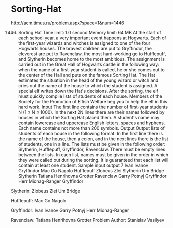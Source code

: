 # Sorting-Hat
http://acm.timus.ru/problem.aspx?space=1&num=1446


1446. Sorting Hat
Time limit: 1.0 second
Memory limit: 64 MB
At the start of each school year, a very important event happens at Hogwarts. Each of the first-year wizards and witches is assigned to one of the four Hogwarts houses. The bravest children are put to Gryffindor, the cleverest are put to Ravenclaw, the most hard-working go to Hufflepuff, and Slytherin becomes home to the most ambitious. The assignment is carried out in the Great Hall of Hogwarts castle in the following way: when the name of a first-year student is called, he or she comes out to the center of the Hall and puts on the famous Sorting Hat. The Hat estimates the situation in the head of the young wizard or witch and cries out the name of the house to which the student is assigned. A special elf writes down the Hat's decisions. After the sorting, the elf must quickly compile lists of students of each house. Members of the Society for the Promotion of Elfish Welfare beg you to help the elf in this hard work.
Input
The first line contains the number of first-year students N (1 ≤ N ≤ 1000). In the next 2N lines there are their names followed by houses in which the Sorting Hat placed them. A student's name may contain lowercase and uppercase English letters, spaces and hyphens. Each name contains not more than 200 symbols.
Output
Output lists of students of each house in the following format. In the first line there is the name of the house, then a colon, and in the next lines there is the list of students, one in a line. The lists must be given in the following order: Slytherin, Hufflepuff, Gryffindor, Ravenclaw. There must be empty lines between the lists. In each list, names must be given in the order in which they were called out during the sorting. It is guaranteed that each list will contain at least one student.
Sample
input	output
7
Ivan Ivanov
Gryffindor
Mac Go Nagolo
Hufflepuff
Zlobeus Zlei
Slytherin
Um Bridge
Slytherin
Tatiana Henrihovna Grotter
Ravenclaw
Garry Potnyj
Gryffindor
Herr Mionag-Ranger
Gryffindor


Slytherin:
Zlobeus Zlei
Um Bridge

Hufflepuff:
Mac Go Nagolo

Gryffindor:
Ivan Ivanov
Garry Potnyj
Herr Mionag-Ranger

Ravenclaw:
Tatiana Henrihovna Grotter
Problem Author: Stanislav Vasilyev
